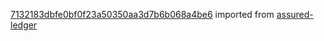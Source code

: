 [7132183dbfe0bf0f23a50350aa3d7b6b068a4be6](https://github.com/insolar/assured-ledger/commit/7132183dbfe0bf0f23a50350aa3d7b6b068a4be6) imported from [assured-ledger](https://github.com/insolar/assured-ledger)
